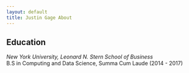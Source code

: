 ```yaml
---
layout: default
title: Justin Gage About
---
```


## Education  
*New York University, Leonard N. Stern School of Business*  
B.S in Computing and Data Science, Summa Cum Laude (2014 - 2017)
